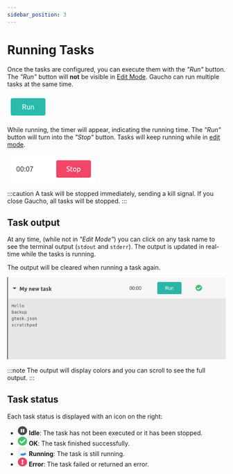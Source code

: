 ```yaml
---
sidebar_position: 3
---
```


# Running Tasks

Once the tasks are configured, you can execute them with the _"Run"_ button.
The _"Run"_ button will **not** be visible in [Edit Mode](docs/getting-started/creating-tasks#edit-mode).
Gaucho can run multiple tasks at the same time.

![Run button](/img/docs/run_button.png)

While running, the timer will appear, indicating the running time. The _"Run"_ button will turn into the _"Stop"_ button. Tasks will keep running while in [edit mode](/docs/getting-started/creating-tasks#edit-mode).

![Stop button and timer](/img/docs/task_running.png)

:::caution
A task will be stopped immediately, sending a kill signal. If you close Gaucho, all tasks will be stopped.
:::

## Task output

At any time, (while not in _"Edit Mode"_) you can click on any task name to see the terminal output (`stdout` and `stderr`). The output is updated in real-time while the tasks is running.

The output will be cleared when running a task again.

![Task Output](/img/docs/task_output.png)

:::note
The output will display colors and you can scroll to see the full output.
:::

## Task status

Each task status is displayed with an icon on the right:



* ![Status Ok](/img/docs/status_idle.png) **Idle**: The task has not been executed or it has been stopped.
* ![Status Ok](/img/docs/status_ok.png) **OK**: The task finished successfully.
* ![Status Ok](/img/docs/status_running.png) **Running**: The task is still running.
* ![Status Ok](/img/docs/status_error.png) **Error**: The task failed or returned an error.
